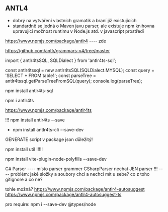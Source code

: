 ## ANTL4 

- dobrý na vytváření vlastních gramatik a braní již existujících
- standardně se jedná o Maven javu parser, ale existuje npm knihovna upravující možnost
runtimu v Node.js atd. v javascript prostředí

https://www.npmjs.com/package/antlr4 ---- zde

https://github.com/antlr/grammars-v4/tree/master


import { antlr4tsSQL, SQLDialect } from 'antlr4ts-sql';

const antlr4tssql = new antlr4tsSQL(SQLDialect.MYSQL);
const query = 'SELECT * FROM table1';
const parseTree = antlr4tssql.getParseTreeFromSQL(query);
console.log(parseTree);

npm install antlr4ts-sql



npm i antlr4ts


https://www.npmjs.com/package/antlr4ts



!!! npm install antlr4ts --save

+ npm install antlr4ts-cli --save-dev


GENERATE script v package json důležitý!



npm install util !!!!! 


npm install vite-plugin-node-polyfills --save-dev



C# Parser ---- místo parser grammer CSharpParser nechat JEN parser !!!
---- problém: jaké složky a soubory chci a nechci mít u sebe? co z toho gitignore a co ne?


tohle možná? https://www.npmjs.com/package/antlr4-autosuggest
https://www.npmjs.com/package/antlr4-autosuggest-ts




pro require: npm i --save-dev @types/node